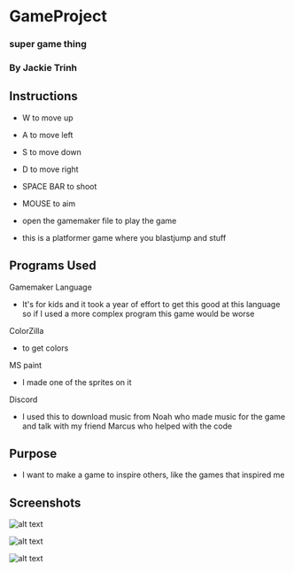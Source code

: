 # GameProject
### super game thing 
### By Jackie Trinh

## Instructions

* W to move up
* A to move left
* S to move down
* D to move right 
* SPACE BAR to shoot 
* MOUSE to aim 

* open the gamemaker file to play the game 

* this is a platformer game where you blastjump and stuff 


## Programs Used

Gamemaker Language 
* It's for kids and it took a year of effort to get this good at this language so if I used a more complex program this game would be worse 

ColorZilla
* to get colors 

MS paint 
* I made one of the sprites on it 

Discord 
* I used this to download music from Noah who made music for the game and talk with my friend Marcus who helped with the code 

## Purpose

* I want to make a game to inspire others, like the games that inspired me

## Screenshots

![alt text](https://github.com/JackieTrinh/GameProject/blob/master/unknown1_opt.png)

![alt text](https://github.com/JackieTrinh/GameProject/blob/master/unknown2_opt.png)

![alt text](https://github.com/JackieTrinh/GameProject/blob/master/unknown3_opt.png)

